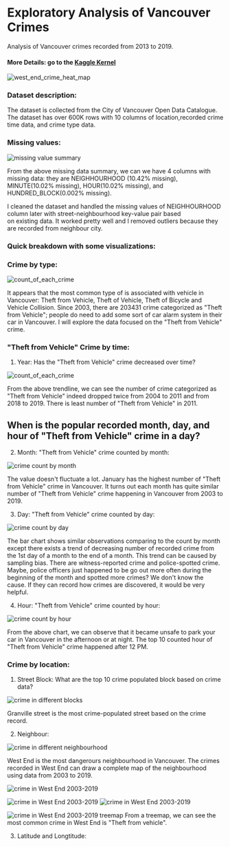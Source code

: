 # Exploratory Analysis of Vancouver Crimes
Analysis of Vancouver crimes recorded from 2013 to 2019.
#### More Details: go to the [Kaggle Kernel ](https://www.kaggle.com/agilesifaka/exploratory-analysis-of-vancouver-crime-data)

![west_end_crime_heat_map](./Visualizations/heatmap_crimes_in_west_end_2019.png)

### Dataset description:
The dataset is collected from the City of Vancouver Open Data Catalogue. The dataset has over 600K rows with 10 columns of location,recorded crime time data, and crime type data.

### Missing values:

![missing value summary](./Visualizations/missing_values_summary.png)

From the above missing data summary, we can we have 4 columns with missing data: they are NEIGHHOURHOOD (10.42% missing), MINUTE(10.02% missing), HOUR(10.02% missing), and HUNDRED_BLOCK(0.002% missing).

I cleaned the dataset and handled the missing values of NEIGHHOURHOOD column later with street-neighbourhood key-value pair based  
on existing data. It worked pretty well and I removed outliers because they are recorded from neighbour city.

### Quick breakdown with some visualizations:
### Crime by type:

![count_of_each_crime](./Visualizations/barchart_crime_types.png)

It appears that the most common type of is associated with vehicle in Vancouver: Theft from Vehicle, Theft of Vehicle, Theft of Bicycle and Vehicle Collision. Since 2003, there are 203431 crime categorized as "Theft from Vehicle"; people do need to add some sort of car alarm system in their car in Vancouver. I will explore the data focused on the "Theft from Vehicle" crime.

### "Theft from Vehicle" Crime by time:
1. Year: Has the "Theft from Vehicle" crime decreased over time?

![count_of_each_crime](./Visualizations/lineplot_theft_from_vehicle_crime.png)

From the above trendline, we can see the number of crime categorized as "Theft from Vehicle" indeed dropped twice from 2004 to 2011 and from 2018 to 2019. There is least number of "Theft from Vehicle" in 2011.

## When is the popular recorded month, day, and hour of "Theft from Vehicle" crime in a day?
2. Month: "Theft from Vehicle" crime counted by month:

![crime count by month](./Visualizations/barchart_theft_from_vehicle_by_month.png)

The value doesn't fluctuate a lot. January has the highest number of "Theft from Vehicle" crime in Vancouver. It turns out each month has quite similar number of "Theft from Vehicle" crime happening in Vancouver from 2003 to 2019.

3. Day: "Theft from Vehicle" crime counted by day:

![crime count by day](./Visualizations/barchart_theft_from_vehicle_by_day.png)

The bar chart shows similar observations comparing to the count by month except there exists a trend of decreasing number of recorded crime from the 1st day of a month to the end of a month.
This trend can be caused by sampling bias. There are witness-reported crime and police-spotted crime. Maybe, police officers just happened to be go out more often during the beginning of the month and spotted more crimes? We don't know the cause.
If they can record how crimes are discovered, it would be very helpful.

4. Hour: "Theft from Vehicle" crime counted by hour:

![crime count by hour](./Visualizations/barchart_theft_from_vehicle_by_hour.png)

From the above chart, we can observe that it became unsafe to park your car in Vancouver in the afternoon or at night. The top 10 counted hour of "Theft from Vehicle" crime happened after 12 PM.

### Crime by location:
1. Street Block: What are the top 10 crime populated block based on crime data?

![crime in different blocks](./Visualizations/barchart_crime_by_block_without_offset.png)

Granville street is the most crime-populated street based on the crime record.

2. Neighbour:

![crime in different neighbourhood](./Visualizations/barchart_most_dangerous_neighbourhood.png)

West End is the most dangerours neighbourhood in Vancouver. The crimes recorded in West End can draw a complete map of the neighbourhood using data from 2003 to 2019.

![crime in West End 2003-2019](./Visualizations/crimes_xy_2003_2019.png)

![crime in West End 2003-2019](./Visualizations/crimes_xy_2003.png)
![crime in West End 2003-2019](./Visualizations/crimes_xy_2019.png)

![crime in West End 2003-2019 treemap](./Visualizations/treemap_westend.png)
From a treemap, we can see the most common crime in West End is "Theft from vehicle". 

3. Latitude and Longtitude: 
